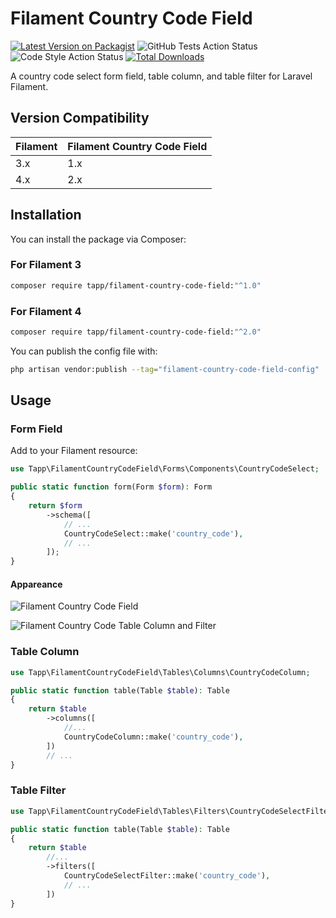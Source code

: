 # Filament Country Code Field

[![Latest Version on Packagist](https://img.shields.io/packagist/v/tapp/filament-country-code-field.svg?style=flat-square)](https://packagist.org/packages/tapp/filament-country-code-field)
![GitHub Tests Action Status](https://github.com/TappNetwork/filament-country-code-field/actions/workflows/run-tests.yml/badge.svg)
![Code Style Action Status](https://github.com/TappNetwork/filament-country-code-field/actions/workflows/pint.yml/badge.svg)
[![Total Downloads](https://img.shields.io/packagist/dt/tapp/filament-country-code-field.svg?style=flat-square)](https://packagist.org/packages/tapp/filament-country-code-field)

A country code select form field, table column, and table filter for Laravel Filament.

## Version Compatibility

 Filament | Filament Country Code Field
:---------|:---------------------------
 3.x      | 1.x
 4.x      | 2.x

## Installation

You can install the package via Composer:

### For Filament 3

```bash
composer require tapp/filament-country-code-field:"^1.0"
```

### For Filament 4

```bash
composer require tapp/filament-country-code-field:"^2.0"
```

You can publish the config file with:

```bash
php artisan vendor:publish --tag="filament-country-code-field-config"
```

## Usage

### Form Field

Add to your Filament resource:

```php
use Tapp\FilamentCountryCodeField\Forms\Components\CountryCodeSelect;

public static function form(Form $form): Form
{
    return $form
        ->schema([
            // ...
            CountryCodeSelect::make('country_code'),
            // ...
        ]);
}
```

#### Appareance

![Filament Country Code Field](https://raw.githubusercontent.com/TappNetwork/filament-country-code-field/main/docs/country_code_select.png)

![Filament Country Code Table Column and Filter](https://raw.githubusercontent.com/TappNetwork/filament-country-code-field/main/docs/country_code_column_and_filter.png)

### Table Column

```php
use Tapp\FilamentCountryCodeField\Tables\Columns\CountryCodeColumn;

public static function table(Table $table): Table
{
    return $table
        ->columns([
            //...
            CountryCodeColumn::make('country_code'),
        ])
        // ...
}
```

### Table Filter

```php
use Tapp\FilamentCountryCodeField\Tables\Filters\CountryCodeSelectFilter;

public static function table(Table $table): Table
{
    return $table
        //...
        ->filters([
            CountryCodeSelectFilter::make('country_code'),
            // ...
        ])
}
```
